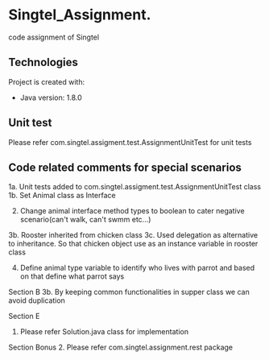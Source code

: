 # Singtel_Assignment.
code assignment of Singtel

## Technologies
Project is created with:
* Java version: 1.8.0

## Unit test
Please refer com.singtel.assigment.test.AssignmentUnitTest for unit tests

## Code related comments for special scenarios
1a. Unit tests added to com.singtel.assigment.test.AssignmentUnitTest class
1b. Set Animal class as Interface 

2. Change animal interface method types to boolean to cater negative scenario(can't walk, can't swmm etc...)

3b. Rooster inherited from chicken class
3c. Used delegation as alternative to inheritance. So that chicken object use as an instance variable in rooster class

4. Define animal type variable to identify who lives with parrot and based on that define what parrot says


Section B
3b. By keeping common functionalities in supper class we can avoid duplication

Section E
1. Please refer Solution.java class for implementation

Section Bonus
2. Please refer com.singtel.assignment.rest package 
